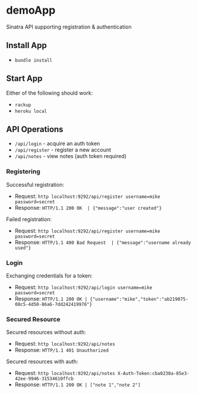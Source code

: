 # demoApp

Sinatra API supporting registration & authentication

## Install App

* `bundle install`

## Start App

Either of the following should work: 

* `rackup` 
* `heroku local`


## API Operations

* `/api/login` - acquire an auth token
* `/api/register` - register a new account
* `/api/notes` - view notes (auth token required)


### Registering

Successful registration: 

* Request: `http localhost:9292/api/register username=mike password=secret`
* Response: `HTTP/1.1 200 OK  | {"message":"user created"}`

Failed registration: 

* Request: `http localhost:9292/api/register username=mike password=secret`
* Response: `HTTP/1.1 400 Bad Request  | {"message":"username already used"}`

### Login

Exchanging credentials for a token:

* Request: `http localhost:9292/api/login username=mike password=secret`
* Response: `HTTP/1.1 200 OK | {"username":"mike","token":"ab219075-08c5-4d50-86a6-7dd242419976"}`


### Secured Resource 

Secured resources without auth: 

* Request: `http localhost:9292/api/notes`
* Response: `HTTP/1.1 401 Unauthorized`

Secured resources with auth: 

* Request: `http localhost:9292/api/notes X-Auth-Token:cba0230a-85e3-42ee-9946-31534610ffcb`
* Response: `HTTP/1.1 200 OK | ["note 1","note 2"]`
